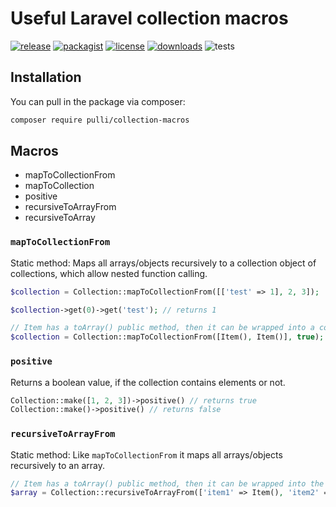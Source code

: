 # Useful Laravel collection macros

[![release](https://img.shields.io/github/release/the-pulli/collection-macros.svg?style=flat-square)](https://github.com/the-pulli/collection-macros/releases)
[![packagist](https://img.shields.io/packagist/v/pulli/collection-macros.svg?style=flat-square)](https://packagist.org/packages/pulli/collection-macros)
[![license](https://img.shields.io/badge/license-MIT-brightgreen.svg?style=flat-square)](https://github.com/the-pulli/collection-macros/blob/main/LICENSE.md)
[![downloads](https://img.shields.io/packagist/dt/pulli/collection-macros.svg?style=flat-square)](https://packagist.org/packages/pulli/collection-macros)
![tests](https://github.com/the-pulli/collection-macros/actions/workflows/ci.yml/badge.svg)

## Installation

You can pull in the package via composer:

``` bash
composer require pulli/collection-macros
```

## Macros

- mapToCollectionFrom
- mapToCollection
- positive
- recursiveToArrayFrom
- recursiveToArray

### `mapToCollectionFrom`

Static method: Maps all arrays/objects recursively to a collection object of collections, which allow nested function calling.

```php
$collection = Collection::mapToCollectionFrom([['test' => 1], 2, 3]);

$collection->get(0)->get('test'); // returns 1

// Item has a toArray() public method, then it can be wrapped into a collection like this:
$collection = Collection::mapToCollectionFrom([Item(), Item()], true);
```

### `positive`

Returns a boolean value, if the collection contains elements or not.

```php
Collection::make([1, 2, 3])->positive() // returns true
Collection::make()->positive() // returns false
```

### `recursiveToArrayFrom`

Static method: Like `mapToCollectionFrom` it maps all arrays/objects recursively to an array.

```php
// Item has a toArray() public method, then it can be wrapped into the collection like this:
$array = Collection::recursiveToArrayFrom(['item1' => Item(), 'item2' => Item()]);
```
